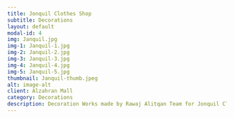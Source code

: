 ```yaml
---
title: Jonquil Clothes Shop
subtitle: Decorations
layout: default
modal-id: 4
img: Janquil.jpg
img-1: Janquil-1.jpg
img-2: Janquil-2.jpg
img-3: Janquil-3.jpg
img-4: Janquil-4.jpg
img-5: Janquil-5.jpg
thumbnail: Janquil-thumb.jpeg
alt: image-alt
client: Alzahran Mall
category: Decorations
description: Decoration Works made by Rawaj Alitqan Team for Jonquil Clothes Shop in Alzahran Mall.
---
```

